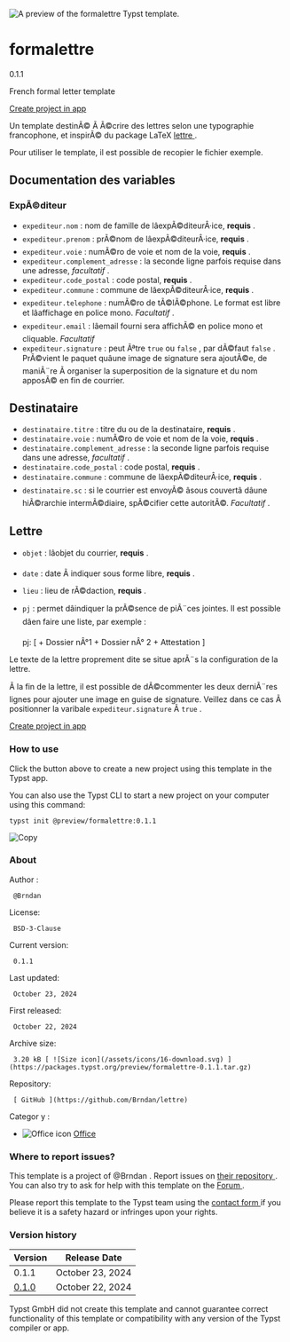 ![A preview of the formalettre Typst
template.](https://packages.typst.org/preview/thumbnails/formalettre-0.1.1-small.webp)

#  formalettre

0.1.1

French formal letter template

[ Create project in app ](/app?template=formalettre&version=0.1.1)

Un template destinÃ© Ã Ã©crire des lettres selon une typographie francophone,
et inspirÃ© du package LaTeX [ lettre ](https://ctan.org/pkg/lettre) .

Pour utiliser le template, il est possible de recopier le fichier exemple.

##  Documentation des variables

###  ExpÃ©diteur

  * ` expediteur.nom ` : nom de famille de lâexpÃ©diteurÂ·ice, **requis** . 
  * ` expediteur.prenom ` : prÃ©nom de lâexpÃ©diteurÂ·ice, **requis** . 
  * ` expediteur.voie ` : numÃ©ro de voie et nom de la voie, **requis** . 
  * ` expediteur.complement_adresse ` : la seconde ligne parfois requise dans une adresse, _facultatif_ . 
  * ` expediteur.code_postal ` : code postal, **requis** . 
  * ` expediteur.commune ` : commune de lâexpÃ©diteurÂ·ice, **requis** . 
  * ` expediteur.telephone ` : numÃ©ro de tÃ©lÃ©phone. Le format est libre et lâaffichage en police mono. _Facultatif_ . 
  * ` expediteur.email ` : lâemail fourni sera affichÃ© en police mono et cliquable. _Facultatif_
  * ` expediteur.signature ` : peut Ãªtre ` true ` ou ` false ` , par dÃ©faut ` false ` . PrÃ©vient le paquet quâune image de signature sera ajoutÃ©e, de maniÃ¨re Ã organiser la superposition de la signature et du nom apposÃ© en fin de courrier. 

##  Destinataire

  * ` destinataire.titre ` : titre du ou de la destinataire, **requis** . 
  * ` destinataire.voie ` : numÃ©ro de voie et nom de la voie, **requis** . 
  * ` destinataire.complement_adresse ` : la seconde ligne parfois requise dans une adresse, _facultatif_ . 
  * ` destinataire.code_postal ` : code postal, **requis** . 
  * ` destinataire.commune ` : commune de lâexpÃ©diteurÂ·ice, **requis** . 
  * ` destinataire.sc ` : si le courrier est envoyÃ© âsous couvertâ dâune hiÃ©rarchie intermÃ©diaire, spÃ©cifier cette autoritÃ©. _Facultatif_ . 

##  Lettre

  * ` objet ` : lâobjet du courrier, **requis** . 
  * ` date ` : date Ã indiquer sous forme libre, **requis** . 
  * ` lieu ` : lieu de rÃ©daction, **requis** . 
  * ` pj ` : permet dâindiquer la prÃ©sence de piÃ¨ces jointes. Il est possible dâen faire une liste, par exemple : 

    
    
    pj: [
    	+ Dossier nÂ°1
    	+ Dossier nÂ° 2
    	+ Attestation
    	]
    

Le texte de la lettre proprement dite se situe aprÃ¨s la configuration de la
lettre.

Ã la fin de la lettre, il est possible de dÃ©commenter les deux derniÃ¨res
lignes pour ajouter une image en guise de signature. Veillez dans ce cas Ã
positionner la varibale ` expediteur.signature ` Ã ` true ` .

[ Create project in app ](/app?template=formalettre&version=0.1.1)

###  How to use

Click the button above to create a new project using this template in the
Typst app.

You can also use the Typst CLI to start a new project on your computer using
this command:

    
    
    typst init @preview/formalettre:0.1.1

![Copy](/assets/icons/16-copy.svg)

###  About

Author  :

     @Brndan 
License:

     BSD-3-Clause 
Current version:

     0.1.1 
Last updated:

     October 23, 2024 
First released:

     October 22, 2024 
Archive size:

     3.20 kB [ ![Size icon](/assets/icons/16-download.svg) ](https://packages.typst.org/preview/formalettre-0.1.1.tar.gz)
Repository:

     [ GitHub ](https://github.com/Brndan/lettre)
Categor  y  :

    

  * ![Office icon](/assets/icons/16-envelope.svg) [ Office ](https://typst.app/universe/search/?category=office)

###  Where to report issues?

This  template  is a project of  @Brndan  .  Report issues on  [ their
repository ](https://github.com/Brndan/lettre) .  You can also try to ask for
help with this  template  on the  [ Forum ](https://forum.typst.app) .

Please report this  template  to the Typst team using the  [ contact form
](https://typst.app/contact) if you believe it is a safety hazard or infringes
upon your rights.

###  Version history

Version  |  Release Date   
---|---  
0.1.1  |  October 23, 2024   
[ 0.1.0 ](https://typst.app/universe/package/formalettre/0.1.0/) |  October 22, 2024   
  
Typst GmbH did not create this  template  and cannot guarantee correct
functionality of this  template  or compatibility with any version of the
Typst compiler or app.

